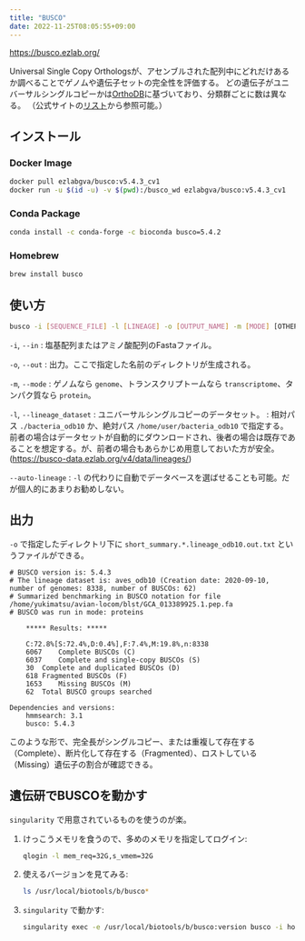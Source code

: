 ```yaml
---
title: "BUSCO"
date: 2022-11-25T08:05:55+09:00
---
```


https://busco.ezlab.org/

Universal Single Copy Orthologsが、アセンブルされた配列中にどれだけあるか調べることでゲノムや遺伝子セットの完全性を評価する。
どの遺伝子がユニバーサルシングルコピーかは[OrthoDB](http://www.orthodb.org/)に基づいており、分類群ごとに数は異なる。
（公式サイトの[リスト](https://busco.ezlab.org/list_of_lineages.html)から参照可能。）


## インストール

### Docker Image

```sh
docker pull ezlabgva/busco:v5.4.3_cv1
docker run -u $(id -u) -v $(pwd):/busco_wd ezlabgva/busco:v5.4.3_cv1
```

### Conda Package

```sh
conda install -c conda-forge -c bioconda busco=5.4.2
```

### Homebrew

```sh
brew install busco
```


## 使い方

```sh
busco -i [SEQUENCE_FILE] -l [LINEAGE] -o [OUTPUT_NAME] -m [MODE] [OTHER OPTIONS]
```

`-i`, `--in`
:	塩基配列またはアミノ酸配列のFastaファイル。

`-o`, `--out`
:	出力。ここで指定した名前のディレクトリが生成される。

`-m`, `--mode`
:	ゲノムなら `genome`、トランスクリプトームなら `transcriptome`、タンパク質なら `protein`。

`-l`, `--lineage_dataset`
:	ユニバーサルシングルコピーのデータセット。
:   相対パス `./bacteria_odb10` か、絶対パス `/home/user/bacteria_odb10` で指定する。前者の場合はデータセットが自動的にダウンロードされ、後者の場合は既存であることを想定する。が、前者の場合もあらかじめ用意しておいた方が安全。(https://busco-data.ezlab.org/v4/data/lineages/)

`--auto-lineage`
:	`-l` の代わりに自動でデータベースを選ばせることも可能。だが個人的にあまりお勧めしない。


## 出力

`-o` で指定したディレクトリ下に `short_summary.*.lineage_odb10.out.txt` というファイルができる。

```
# BUSCO version is: 5.4.3
# The lineage dataset is: aves_odb10 (Creation date: 2020-09-10, number of genomes: 8338, number of BUSCOs: 62)
# Summarized benchmarking in BUSCO notation for file /home/yukimatsu/avian-locom/blst/GCA_013389925.1.pep.fa
# BUSCO was run in mode: proteins

    ***** Results: *****

    C:72.8%[S:72.4%,D:0.4%],F:7.4%,M:19.8%,n:8338
    6067    Complete BUSCOs (C)
    6037    Complete and single-copy BUSCOs (S)
    30  Complete and duplicated BUSCOs (D)
    618 Fragmented BUSCOs (F)
    1653    Missing BUSCOs (M)
    62  Total BUSCO groups searched

Dependencies and versions:
    hmmsearch: 3.1
    busco: 5.4.3
```

このような形で、完全長がシングルコピー、または重複して存在する（Complete）、断片化して存在する（Fragmented）、ロストしている（Missing）遺伝子の割合が確認できる。


## 遺伝研でBUSCOを動かす

`singularity` で用意されているものを使うのが楽。

1. けっこうメモリを食うので、多めのメモリを指定してログイン:

	```sh
	qlogin -l mem_req=32G,s_vmem=32G
	```

2. 使えるバージョンを見てみる:

	```sh
	ls /usr/local/biotools/b/busco*
	```

3. `singularity` で動かす:

	```sh
	singularity exec -e /usr/local/biotools/b/busco:version busco -i hoge.fa -o fuga -l bacteria_odb10 -m protein
	```
